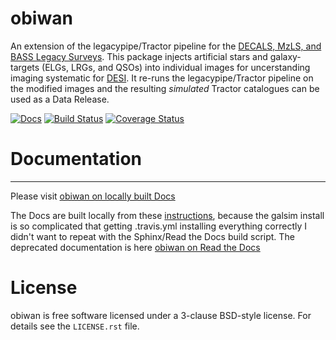 # obiwan
An extension of the legacypipe/Tractor pipeline for the [DECALS, MzLS, and BASS Legacy Surveys](http://legacysurvey.org/dr4/description). This package injects artificial stars and galaxy-targets (ELGs, LRGs, and QSOs) into individual images for uncerstanding imaging systematic for [DESI](https://desi.lbl.gov). It re-runs the legacypipe/Tractor pipeline on the modified images and the resulting _simulated_ Tractor catalogues can be used as a Data Release.

[![Docs](https://readthedocs.org/projects/obiwan/badge/?version=latest)](http://obiwan.readthedocs.org/en/latest/)
[![Build Status](https://travis-ci.org/legacysurvey/obiwan.png?branch=master)](https://travis-ci.org/legacysurvey/obiwan)
[![Coverage Status](https://coveralls.io/repos/github/legacysurvey/obiwan/badge.svg?branch=master)](https://coveralls.io/github/legacysurvey/obiwan)

# Documentation
------------------

Please visit [obiwan on locally built Docs](https://legacysurvey.github.io/obiwan)

The Docs are built locally from these [instructions](https://github.com/legacysurvey/obiwan/tree/gh-pages/README.md), because the galsim install is so complicated that getting .travis.yml installing everything correctly I didn't want to repeat with the Sphinx/Read the Docs build script. The deprecated documentation is here [obiwan on Read the Docs](http://obiwan.readthedocs.org/en/latest/)

License
=======

obiwan is free software licensed under a 3-clause BSD-style license. For details see
the ``LICENSE.rst`` file.
